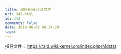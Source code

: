 ```yaml
---
title: 如何看mdstat文件
url: 343.html
id: 343
comments: false
date: 2019-06-02 06:34:29
tags:
---
```


指导文件： https://raid.wiki.kernel.org/index.php/Mdstat